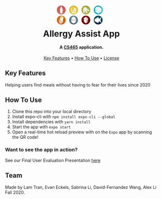 <h1 align="center">
  <br>
  <a href="https://cs.illinois.edu/about/people/faculty/bpbailey"><img src="./assets/allergy-assist.png" alt="Allergy Assist Logo" width="200"></a>
  <br/>
  Allergy Assist App
  </br>
</h1>

<h4 align="center">A <a href="https://hci.cs.illinois.edu/cs-465-advanced-topics-in-human-computer-interaction/" target="_blank">CS465</a> application.</h4>

<p align="center">
  <a href="#key-features">Key Features</a> •
  <a href="#how-to-use">How To Use</a> •
  <a href="#license">License</a>
</p>

## Key Features
Helping users find meals without having to fear for their lives since 2020

## How To Use
1. Clone this repo into your local directory
1. Install expo-cli with `npm install expo-cli --global`
2. Install dependencies with `yarn install`
2. Start the app with `expo start`
3. Open a real-time hot reload preview with on the `Expo` app by scanning the QR code!

### Want to see the app in action?
See our Final User Evaluation Presentation <a href="https://docs.google.com/presentation/d/1mJSZ58W3dd4nOWEs1GrWFLovjKzoAduSc5lWbgKWgAE/edit?usp=sharing" target="_blank">here</a>

## Team
Made by Lam Tran, Evan Eckels, Sabrina Li, David-Fernandez Wang, Alex Li Fall 2020.
